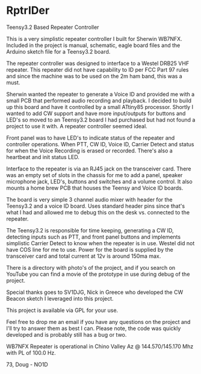 # RptrIDer

Teensy3.2 Based Repeater Controller

This is a very simplistic repeater controller I built for Sherwin WB7NFX.
Included in the project is manual, schematic, eagle board files and the
Arduino sketch file for a Teensy3.2 board.

The repeater controller was designed to interface to a Westel DRB25 VHF
repeater.  This repeater did not have capability to ID per FCC Part 97 rules
and since the machine was to be used on the 2m ham band, this was a must.

Sherwin wanted the repeater to generate a Voice ID and provided me with a
small PCB that performed audio recording and playback.  I decided to build up
this board and have it controlled by a small ATtiny85 processor.  Shortly I
wanted to add CW support and have more input/outputs for buttons and LED's
so moved to an Teensy3.2 board I had purchased but had not found a project
to use it with.  A repeater controller seemed ideal.

Front panel was to have LED's to indicate status of the repeater and
controller operations.  When PTT, CW ID, Voice ID, Carrier Detect and status
for when the Voice Recording is erased or recorded.  There's also a heartbeat
and init status LED.

Interface to the repeater is via an RJ45 jack on the transceiver card.
There was an empty set of slots in the chassis for me to add a panel, speaker
microphone jack, LED's, buttons and switches and a volume control.  It also
mounts a home brew PCB that houses the Teensy and Voice ID boards.

The board is very simple 3 channel audio mixer with header for the Teensy3.2
and a voice ID board.  Uses standard header pins since that's what I had and
allowed me to debug this on the desk vs. connected to the repeater.

The Teensy3.2 is responsible for time keeping, generating a CW ID, detecting
inputs such as PTT, and front panel buttons and implements simplistic Carrier
Detect to know when the repeater is in use.  Westel did not have COS line
for me to use.  Power for the board is supplied by the transceiver card and
total current at 12v is around 150ma max.

There is a directory with photo's of the project, and if you search on
YouTube you can find a movie of the prototype in use during debug of the
project.

Special thanks goes to SV1DJG, Nick in Greece who developed the CW Beacon
sketch I leveraged into this project.

This project is available via GPL for your use.

Feel free to drop me an email if you have any questions on the project and
I'll try to answer them as best I can.  Please note, the code was quickly
developed and is probably still has a bug or two.

WB7NFX Repeater is operational in Chino Valley Az @ 144.570/145.170 Mhz with
PL of 100.0 Hz.


73,
Doug - NO1D
